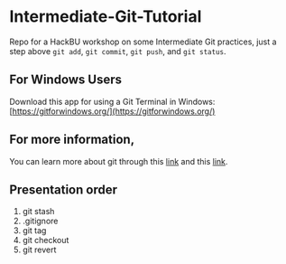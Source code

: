 # Intermediate-Git-Tutorial

Repo for a HackBU workshop on some Intermediate Git practices, just a step above `git add`, `git commit`, `git push`, and `git status`.

## For Windows Users
Download this app for using a Git Terminal in Windows: [https://gitforwindows.org/](https://gitforwindows.org/)

## For more information,

You can learn more about git through this [link](https://www.atlassian.com/git/tutorials/learn-git-with-bitbucket-cloud) and this [link](https://www.andyjeffries.co.uk/25-tips-for-intermediate-git-users/).

## Presentation order
1. git stash
2. .gitignore
3. git tag
4. git checkout
5. git revert
